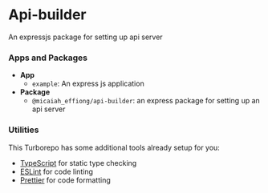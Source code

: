 # Api-builder

An expressjs package for setting up api server

### Apps and Packages

- **App**
  - `example`: An express js application
- **Package**
  - `@micaiah_effiong/api-builder`: an express package for setting up an api server

### Utilities

This Turborepo has some additional tools already setup for you:

- [TypeScript](https://www.typescriptlang.org/) for static type checking
- [ESLint](https://eslint.org/) for code linting
- [Prettier](https://prettier.io) for code formatting
